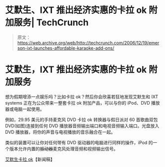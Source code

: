 # 艾默生、IXT 推出经济实惠的卡拉 ok 附加服务| TechCrunch

> 原文：<https://web.archive.org/web/http://techcrunch.com/2006/12/19/emerson-ixt-launches-affordable-karaoke-add-ons/>

# 艾默生，IXT 推出经济实惠的卡拉 ok 附加服务

想为假期增添一点娱乐吗？比如卡拉 ok？然后你会欣喜若狂地发现艾默生和 IXT systems 正在为公众带来一整套卡拉 ok 附加产品，可以与你的 iPod、DVD 播放器或电脑一起使用。

例如，29.95 美元的手持麦克风 DVD 卡拉 ok 转换器与假日派对 60 首歌曲双包 DVD(如图)连接到任何 DVD 播放器音频输出端口和电视音频输入端口。光盘放入 DVD 播放器，将你的声音与电视播放的音乐融合在一起。

类似的装置可以让你对任何带有 DVD 驱动器的电脑进行同样的操作，iPod 的一个版本允许内置的~~振动器~~麦克风处理音频和视频输出信号。

[艾默生卡拉 ok](https://web.archive.org/web/20130627201309/http://www.ixtsystems.com/prprod.asp)【新闻稿】